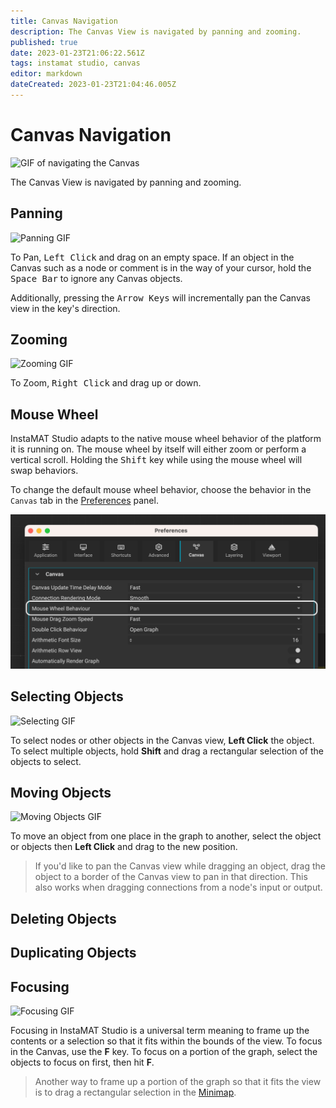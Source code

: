 ```yaml
---
title: Canvas Navigation
description: The Canvas View is navigated by panning and zooming.
published: true
date: 2023-01-23T21:06:22.561Z
tags: instamat studio, canvas
editor: markdown
dateCreated: 2023-01-23T21:04:46.005Z
---
```


# Canvas Navigation

![GIF of navigating the Canvas]()

The Canvas View is navigated by panning and zooming.

## Panning

![Panning GIF]()

To Pan, <kbd>Left Click</kbd> and drag on an empty space. If an object in the Canvas such as a node or comment is in the way of your cursor, hold the <kbd>Space Bar</kbd> to ignore any Canvas objects. 

Additionally, pressing the <kbd>Arrow Keys</kbd> will incrementally pan the Canvas view in the key's direction.

## Zooming

![Zooming GIF]()

To Zoom, <kbd>Right Click</kbd> and drag up or down.

## Mouse Wheel

InstaMAT Studio adapts to the native mouse wheel behavior of the platform it is running on. The mouse wheel by itself will either zoom or perform a vertical scroll. Holding the <kbd>Shift</kbd> key while using the mouse wheel will swap behaviors.

To change the default mouse wheel behavior, choose the behavior in the `Canvas` tab in the <a href="">Preferences</a> panel.

<img src="/instamat_studio/canvas/mouse_wheel_behavior.png" alt="Mouse Wheel Behavior in Preferences window" width="600"/>

## Selecting Objects

![Selecting GIF]()

To select nodes or other objects in the Canvas view, **Left Click** the object. To select multiple objects, hold **Shift** and drag a rectangular selection of the objects to select.

## Moving Objects

![Moving Objects GIF]()

To move an object from one place in the graph to another, select the object or objects then **Left Click** and drag to the new position.

> If you'd like to pan the Canvas view while dragging an object, drag the object to a border of the Canvas view to pan in that direction. This also works when dragging connections from a node's input or output.

## Deleting Objects

## Duplicating Objects

## Focusing

![Focusing GIF]()

Focusing in InstaMAT Studio is a universal term meaning to frame up the contents or a selection so that it fits within the bounds of the view. To focus in the Canvas, use the **F** key. To focus on a portion of the graph, select the objects to focus on first, then hit **F**.

> Another way to frame up a portion of the graph so that it fits the view is to drag a rectangular selection in the <a href="../Canvas Interface/Minimap.html">Minimap</a>.